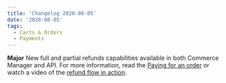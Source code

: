 ```yaml
---
title: 'Changelog 2020-08-05'
date: '2020-08-05'
tags:
  - Carts & Orders
  - Payments
---
```

**Major** New full and partial refunds capabilities available in both Commerce Manager and API. For more information, read the [Paying for an order](/docs/api/carts/refund-a-transaction) or watch a video of the [refund flow in action](https://epcc-videos.s3.amazonaws.com/pendo+guide+videos/Refunds.mp4).

